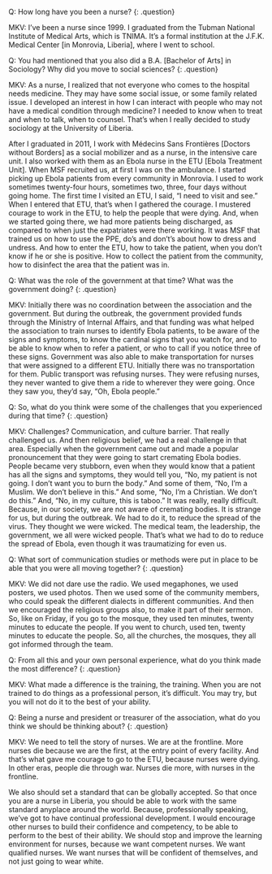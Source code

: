 Q: How long have you been a nurse?
{: .question}

MKV: I’ve been a nurse since 1999. I graduated from the Tubman National Institute of Medical Arts, which is TNIMA. It’s a formal institution at the J.F.K. Medical Center [in Monrovia, Liberia], where I went to school.

Q: You had mentioned that you also did a B.A. [Bachelor of Arts] in Sociology? Why did you move to social sciences?
{: .question}

MKV: As a nurse, I realized that not everyone who comes to the hospital needs medicine. They may have some social issue, or some family related issue. I developed an interest in how I can interact with people who may not have a medical condition through medicine?  I needed to know when to treat and when to talk, when to counsel. That’s when I really decided to study sociology at the University of Liberia.

After I graduated in 2011, I work with Médecins Sans Frontières [Doctors without Borders] as a social mobilizer and as a nurse, in the intensive care unit. I also worked with them as an Ebola nurse in the ETU [Ebola Treatment Unit]. When MSF recruited us, at first I was on the ambulance. I started picking up Ebola patients from every community in Monrovia. I used to work sometimes twenty-four hours, sometimes two, three, four days without going home.  The first time I visited an ETU, I said, “I need to visit and see.” When I entered that ETU, that’s when I gathered the courage. I mustered courage to work in the ETU, to help the people that were dying. And, when we started going there, we had more patients being discharged, as compared to when just the expatriates were there working.  It was MSF that trained us on how to use the PPE, do’s and don’t’s about how to dress and undress. And how to enter the ETU, how to take the patient, when you don’t know if he or she is positive.  How to collect the patient from the community, how to disinfect the area that the patient was in.

Q: What was the role of the government at that time? What was the government doing?
{: .question}

MKV: Initially there was no coordination between the association and the government. But during the outbreak, the government provided funds through the Ministry of Internal Affairs, and that funding was what helped the association to train nurses to identify Ebola patients, to be aware of the signs and symptoms, to know the cardinal signs that you watch for, and to be able to know when to refer a patient, or who to call if you notice three of these signs. Government was also able to make transportation for nurses that were assigned to a different ETU. Initially there was no transportation for them. Public transport was refusing nurses. They were refusing nurses, they never wanted to give them a ride to wherever they were going. Once they saw you, they’d say, “Oh, Ebola people.”

Q: So, what do you think were some of the challenges that you experienced during that time?
{: .question}

MKV: Challenges? Communication, and culture barrier. That really challenged us. And then religious belief, we had a real challenge in that area. Especially when the government came out and made a popular pronouncement that they were going to start cremating Ebola bodies. People became very stubborn, even when they would know that a patient has all the signs and symptoms, they would tell you, “No, my patient is not going. I don’t want you to burn the body.” And some of them, “No, I’m a Muslim. We don’t believe in this.” And some, “No, I’m a Christian. We don’t do this.” And, “No, in my culture, this is taboo.” It was really, really difficult. Because, in our society, we are not aware of cremating bodies. It is strange for us, but during the outbreak. We had to do it, to reduce the spread of the virus. They thought we were wicked. The medical team, the leadership, the government, we all were wicked people. That’s what we had to do to reduce the spread of Ebola, even though it was traumatizing for even us.

Q: What sort of communication studies or methods were put in place to be able that you were all moving together?
{: .question}

MKV: We did not dare use the radio. We used megaphones, we used posters, we used photos. Then we used some of the community members, who could speak the different dialects in different communities. And then we encouraged the religious groups also, to make it part of their sermon. So, like on Friday, if you go to the mosque, they used ten minutes, twenty minutes to educate the people. If you went to church, used ten, twenty minutes to educate the people. So, all the churches, the mosques, they all got informed through the team.

Q: From all this and your own personal experience, what do you think made the most difference?
{: .question}

MKV: What made a difference is the training, the training. When you are not trained to do things as a professional person, it’s difficult. You may try, but you will not do it to the best of your ability.

Q: Being a nurse and president or treasurer of the association, what do you think we should be thinking about?
{: .question}

MKV: We need to tell the story of nurses. We are at the frontline. More nurses die because we are the first, at the entry point of every facility. And that’s what gave me courage to go to the ETU, because nurses were dying. In other eras, people die through war. Nurses die more, with nurses in the frontline.

We also should set a standard that can be globally accepted.  So that once you are a nurse in Liberia, you should be able to work with the same standard anyplace around the world. Because, professionally speaking, we’ve got to have continual professional development. I would encourage other nurses to build their confidence and competency, to be able to perform to the best of their ability. We should stop and improve the learning environment for nurses, because we want competent nurses. We want qualified nurses. We want nurses that will be confident of themselves, and not just going to wear white.
